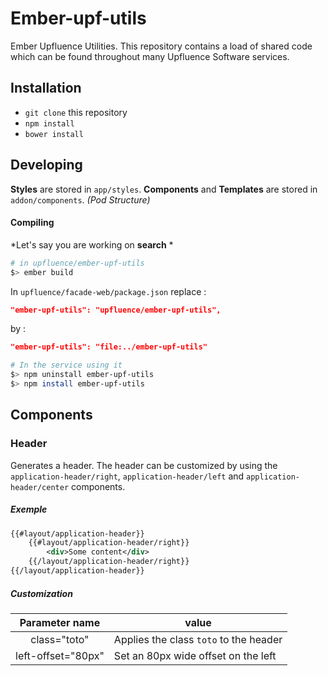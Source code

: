# Ember-upf-utils

Ember Upfluence Utilities. This repository contains a load of shared code which can be found throughout many Upfluence Software services.

## Installation

* `git clone` this repository
* `npm install`
* `bower install`

## Developing

**Styles** are stored in `app/styles`.
**Components** and **Templates** are stored in `addon/components`. *(Pod Structure)*

#### Compiling
*Let's say you are working on **search** *

```bash
# in upfluence/ember-upf-utils
$> ember build
```

In `upfluence/facade-web/package.json` replace :
```json
"ember-upf-utils": "upfluence/ember-upf-utils",
```
by :
```json
"ember-upf-utils": "file:../ember-upf-utils"
```

```bash
# In the service using it
$> npm uninstall ember-upf-utils
$> npm install ember-upf-utils
```

## Components
### Header

Generates a header. The header can be customized by using the `application-header/right`, `application-header/left` and `application-header/center` components.

##### Exemple
```xml
{{#layout/application-header}}
	{{#layout/application-header/right}}
		<div>Some content</div>
	{{/layout/application-header/right}}
{{/layout/application-header}}
```

##### Customization
| Parameter name | value |
|:--------:|--------|
|  class="toto"      | Applies the class `toto` to the header |
| left-offset="80px" | Set an 80px wide offset on the left |